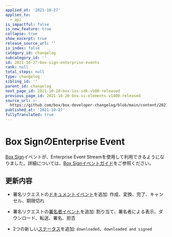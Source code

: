 ```yaml
---
applied_at: '2021-10-27'
applies_to:
  - api
is_impactful: false
is_new_feature: true
collapse: true
show_excerpt: true
release_source_url: ''
is_index: false
category_id: changelog
subcategory_id: ''
id: 2021-10-27-box-sign-enterprise-events
rank: null
total_steps: null
type: changelog
sibling_id: ''
parent_id: changelog
next_page_id: 2021-10-28-box-ios-sdk-v500-released
previous_page_id: 2021-10-20-box-ui-elements-v1400-released
source_url: >-
  https://github.com/box/box-developer-changelog/blob/main/content/2021/10-27-box-sign-enterprise-events.md
published_at: '2021-10-27'
fullyTranslated: true
---
```

# Box SignのEnterprise Event

[Box Sign][sign]イベントが、Enterprise Event Streamを使用して利用できるようになりました。詳細については、[Box Signイベントガイド][seg]をご参照ください。

## 更新内容

<!--alex ignore cancelled and expired-->

* 署名リクエストの[ドキュメントイベント][d]を追加: 作成、変換、完了、キャンセル、期限切れ

* 署名リクエストの[署名者イベント][s]を追加: 割り当て、署名者による表示、ダウンロード、転送、署名、拒否

* 2つの新しい[ステータス][stat]を追加: `downloaded`、`downloaded and signed`

[stat]: e://resources/sign-requests/#param-status

[s]: g://events/event-triggers/sign-events/#signer-events

[d]: g://events/event-triggers/sign-events/#document-events

[seg]: g://events/event-triggers/sign-events

[sign]: g://box-sign
